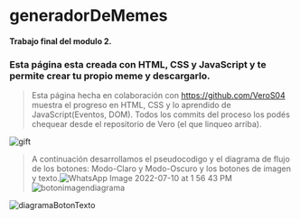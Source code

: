 # generadorDeMemes


#### Trabajo final del modulo 2.


### Esta página esta creada con HTML, CSS y JavaScript y te permite crear tu propio meme y descargarlo.

> Esta página hecha en colaboración con https://github.com/VeroS04 muestra el progreso en HTML, CSS y lo aprendido de JavaScript(Eventos, DOM). Todos los commits del proceso los podés chequear desde el repositorio de Vero (el que linqueo arriba).

![gift](https://c.tenor.com/xCU1MH4C5cAAAAAC/nos-conseguimos-akai.gif)

> A continuación desarrollamos el pseudocodigo y el diagrama de flujo de los botones: Modo-Claro y Modo-Oscuro y los botones de imagen y texto.![WhatsApp Image 2022-07-10 at 1 56 43 PM](https://user-images.githubusercontent.com/102563956/178161208-e9d14510-ba44-4762-88f5-56289810cc53.jpeg)
 ![botonimagendiagrama](https://user-images.githubusercontent.com/102563956/178153624-dfa96203-6963-4979-b450-b29ec2ff0d34.jpg)

 ![diagramaBotonTexto](https://user-images.githubusercontent.com/102563988/178126724-5a96c8f8-90f5-4c70-a2ff-c8e02e99ca98.jpg)

